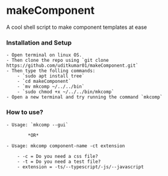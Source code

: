 # makeComponent

A cool shell script to make component templates at ease

### Installation and Setup

    - Open terminal on linux OS.
    - Then clone the repo using `git clone https://github.com/uditkumar01/makeComponent.git`
    - Then type the folling commands:
        - `sudo apt install tree`
        - `cd makeComponent`
        - `mv mkcomp ~/../../bin`
        - `sudo chmod +x ~/../../bin/mkcomp`
    - Open a new terminal and try running the command `mkcomp`

### How to use?

    - Usage: `mkcomp --gui`

            *OR*

    - Usage: mkcomp component-name -ct extension

        - -c = Do you need a css file?
        - -t = Do you need a test file?
        - extension = -ts/--typescript/-js/--javascript
